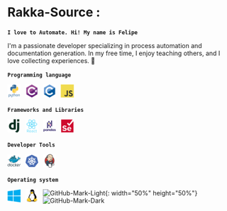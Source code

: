# Rakka-Source :
**`I love to Automate. Hi! My name is Felipe`**

 I'm a passionate developer specializing in process automation and documentation generation. In my free time, I enjoy teaching others, and I love collecting experiences. 🚀

 **`Programming language`**

<img align="left" width="30px" style="padding-right:10px" bac alt="Python" src="/static/Icons/python-original-wordmark.svg" />
<img align="left" width="30px" style="padding-right:10px" alt="C#" src="/static/Icons/csharp-original.svg" />
<img align="left" width="30px" style="padding-right:10px" alt="C" src="/static/Icons/c-original.svg" />
<img align="left" width="30px" style="padding-right:10px" alt="JS" src="/static/Icons/javascript-original.svg" /> 
<br />
<br />

**`Frameworks and Libraries`**

<img align="left" width="30px" style="padding-right:10px" alt="Django" src="/static/Icons/django-plain.svg" />
<img align="left" width="30px" style="padding-right:10px" alt="React" src="/static/Icons/react-original-wordmark.svg" />
<img align="left" width="30px" style="padding-right:10px" alt="Pandas PY" src="/static/Icons/pandas-original-wordmark.svg" />
<img align="left" width="30px" style="padding-right:10px" alt="Selenium" src="/static/Icons/selenium-original.svg" />


<br />
<br />

**`Developer Tools`**

<img align="left" width="30px" style="padding-right:10px" alt="Docker" src="/static/Icons/docker-original-wordmark.svg" />
<img align="left" width="30px" style="padding-right:10px" alt="Kubernet" src="/static/Icons/kubernetes-plain.svg" />
<img align="left" width="30px" style="padding-right:10px" alt="Jenkins" src="/static/Icons/jenkins-original.svg" />

<br />
<br />

**`Operating system`**

<img align="left" width="30px" style="padding-right:10px" alt="Docker" src="/static/Icons/windows-original.svg" />
<img align="left" width="30px" style="padding-right:10px" alt="Kubernet" src="/static/Icons/linux-original.svg" />


![GitHub-Mark-Light](https://user-images.githubusercontent.com/3369400/139447912-e0f43f33-6d9f-45f8-be46-2df5bbc91289.png#gh-dark-mode-only){: width="50%" height="50%"}![GitHub-Mark-Dark](https://user-images.githubusercontent.com/3369400/139448065-39a229ba-4b06-434b-bc67-616e2ed80c8f.png#gh-light-mode-only)